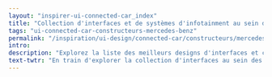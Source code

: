 ```yaml
---
layout: "inspirer-ui-connected-car_index"
title: "Collection d'interfaces et de systèmes d'infotainment au sein des voitures connectées Mercedes-Benz"
tags: "ui-connected-car-constructeurs-mercedes-benz"
permalink: "/inspiration/ui-design/connected-car/constructeurs/mercedes-benz/"
intro:
description: "Explorez la liste des meilleurs designs d'interfaces et concepts de tableaux de bord automobiles de Mercedes-Benz"
text-twtr: "En train d'explorer la collection d'interfaces au sein des voitures connectées Mercedes-Benz du @MagDuWebdesign"
---
```

